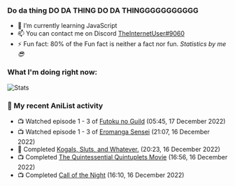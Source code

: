### Do da thing DO DA THING DO DA THINGGGGGGGGGGG

<!-- **TheInternetUser0/TheInternetUser0** is a ✨ _special_ ✨ repository because its `README.md` (this file) appears on your GitHub profile. -->


- 🌱 I’m currently learning JavaScript
- 📫 You can contact me on Discord [TheInternetUser#9060](https://discord.com/users/534117072796385300)
- ⚡ Fun fact: 80% of the Fun fact is neither a fact nor fun. _Statistics by me 😎_

### What I'm doing right now:
![Stats](https://discord.c99.nl/widget/theme-3/534117072796385300.png)

### 🌸 My recent AniList activity

<!-- ANILIST_ACTIVITY:start -->

-   📺 Watched episode 1 - 3 of [Futoku no Guild](https://anilist.co/anime/146233) (05:45, 17 December 2022)
-   📺 Watched episode 1 - 3 of [Eromanga Sensei](https://anilist.co/anime/21685) (21:07, 16 December 2022)
-   📖 Completed [Kogals, Sluts, and Whatever.](https://anilist.co/manga/86978) (20:23, 16 December 2022)
-   📺 Completed [The Quintessential Quintuplets Movie](https://anilist.co/anime/131520) (16:56, 16 December 2022)
-   📺 Completed [Call of the Night](https://anilist.co/anime/141391) (16:10, 16 December 2022)

<!-- ANILIST_ACTIVITY:end -->
